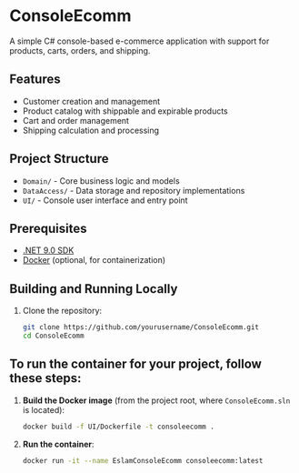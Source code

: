 # ConsoleEcomm

A simple C# console-based e-commerce application with support for products, carts, orders, and shipping.

## Features

- Customer creation and management
- Product catalog with shippable and expirable products
- Cart and order management
- Shipping calculation and processing

## Project Structure

- `Domain/` - Core business logic and models
- `DataAccess/` - Data storage and repository implementations
- `UI/` - Console user interface and entry point

## Prerequisites

- [.NET 9.0 SDK](https://dotnet.microsoft.com/en-us/download/dotnet/9.0)
- [Docker](https://www.docker.com/) (optional, for containerization)

## Building and Running Locally

1. Clone the repository:
   ```sh
   git clone https://github.com/yourusername/ConsoleEcomm.git
   cd ConsoleEcomm
   ```
## To run the container for your project, follow these steps:

1. **Build the Docker image** (from the project root, where `ConsoleEcomm.sln` is located):
   ```sh
   docker build -f UI/Dockerfile -t consoleecomm .
   ```

2. **Run the container**:
   ```sh
   docker run -it --name EslamConsoleEcomm consoleecomm:latest
   ```
